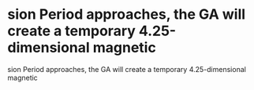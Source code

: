 # sion Period approaches, the GA will create a temporary 4.25-dimensional magnetic

sion Period approaches, the GA will create a temporary 4.25-dimensional magnetic